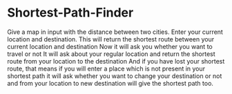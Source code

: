 # Shortest-Path-Finder
Give a map in input with the distance between two cities.
Enter your current location and destination.
This will return the shortest route between your current location and destination
Now it will ask you whether you want to travel or not
It will ask about your regular location and return the shortest route from your location to the destination
And if you have lost your shortest route, that means if you will enter a place which is not present in your shortest path it will ask whether you want to change your destination or not and from your location to new destination will give the shortest path too.
